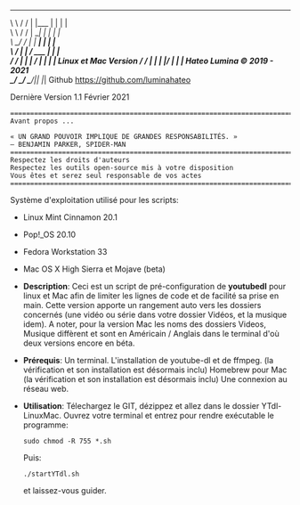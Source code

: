 _        _   _            _   _  
\ \     / / | |___       | | | |  
 \ \   / /  |  ___|      | | | |  
  \ \_/ /   | |     _____| | | |  
   \   /    | |    /  ___  | | |  
   /  /     | |   |  /   | | | | Linux et Mac Version
  /  /      | |   |  |__/  | | | Hateo Lumina © 2019 - 2021  
  \_/       \_/    \____/|_| |_| Github https://github.com/luminahateo  

Dernière Version 1.1
Février 2021
```
=======================================================================
Avant propos ...

« UN GRAND POUVOIR IMPLIQUE DE GRANDES RESPONSABILITÉS. »
– BENJAMIN PARKER, SPIDER-MAN
=======================================================================
Respectez les droits d'auteurs
Respectez les outils open-source mis à votre disposition
Vous êtes et serez seul responsable de vos actes
=======================================================================
```

Système d'exploitation utilisé pour les scripts:
  - Linux Mint Cinnamon 20.1
  - Pop!_OS 20.10
  - Fedora Workstation 33
  - Mac OS X High Sierra et Mojave (beta)

- **Description**:
	Ceci est un script de pré-configuration de **youtubedl** pour linux et Mac afin de limiter les lignes de code et de facilité sa prise en main. Cette version apporte un rangement auto vers les dossiers concernés (une vidéo ou série dans votre dossier Vidéos, et la musique idem). A noter, pour la version Mac les noms des dossiers Videos, Musique diffèrent et sont en Américain / Anglais dans le terminal d'où deux versions encore en béta.

- **Prérequis**:
	Un terminal.
	L'installation de youtube-dl et de ffmpeg. (la vérification et son installation est désormais inclu)
	Homebrew pour Mac (la vérification et son installation est désormais inclu)
  Une connexion au réseau web.

- **Utilisation**:
  Télechargez le GIT, dézippez et allez dans le dossier YTdl-LinuxMac.
  Ouvrez votre terminal et entrez pour rendre exécutable le programme:
	```
	sudo chmod -R 755 *.sh
	```
  Puis:
  ```
  ./startYTdl.sh
  ```
	et laissez-vous guider.

